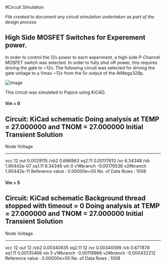 #Circuit Simulation

_File created to document any circuit simulation undertaken as part of the design process_




## High Side MOSFET Switches for Experement power.

In order to control the 12v power to each experiment, a high-side P-Channel MOSFET switch was selected. In order to fully shut off power, this requires driving
the gate to ~12v. The following circuit was selected for driving the gate voltage to a Vmax ~12v from the 5v output of the AtMega328p.

![image](https://user-images.githubusercontent.com/53580358/154959532-70c2d510-0010-4a74-b4e7-872c0a8f85d9.png)


This circuit was simulated in Pspice using KiCAD.

#### Vin = 0
Circuit: KiCad schematic
Doing analysis at TEMP = 27.000000 and TNOM = 27.000000
Initial Transient Solution
--------------------------
Node                                   Voltage
----                                   -------
vcc                                         12
out                                  0.0029115
/vb2                                  0.686963
xq2.11                              0.00117613
/vc                                    6.34348
/vb                                1.90442e-07
xq1.11                                 6.34348
vin                                          0
v1#branch                          -0.00176536
v2#branch                          1.90442e-11
 Reference value :  0.00000e+00
No. of Data Rows : 1008

#### Vin = 5
Circuit: KiCad schematic
Background thread stopped with timeout = 0
Doing analysis at TEMP = 27.000000 and TNOM = 27.000000
Initial Transient Solution
--------------------------
Node                                   Voltage
----                                   -------
vcc                                         12
out                                         12
/vb2                                0.00340635
xq2.11                                      12
/vc                                 0.00340599
/vb                                   0.677878
xq1.11                              0.00135468
vin                                          5
v1#branch                          -0.00119966
v2#branch                         -0.000432212
 Reference value :  0.00000e+00
No. of Data Rows : 1008


